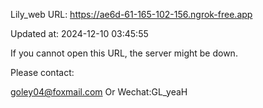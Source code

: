 Lily_web URL: https://ae6d-61-165-102-156.ngrok-free.app

Updated at: 2024-12-10 03:45:55

If you cannot open this URL, the server might be down.

Please contact: 

goley04@foxmail.com Or Wechat:GL_yeaH